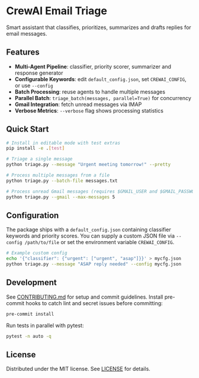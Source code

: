 # CrewAI Email Triage

Smart assistant that classifies, prioritizes, summarizes and drafts replies for email messages.

## Features

- **Multi-Agent Pipeline**: classifier, priority scorer, summarizer and response generator
- **Configurable Keywords**: edit `default_config.json`, set `CREWAI_CONFIG`, or use `--config`
- **Batch Processing**: reuse agents to handle multiple messages
- **Parallel Batch**: ``triage_batch(messages, parallel=True)`` for concurrency
- **Gmail Integration**: fetch unread messages via IMAP
- **Verbose Metrics**: `--verbose` flag shows processing statistics

## Quick Start

```bash
# Install in editable mode with test extras
pip install -e .[test]

# Triage a single message
python triage.py --message "Urgent meeting tomorrow!" --pretty

# Process multiple messages from a file
python triage.py --batch-file messages.txt

# Process unread Gmail messages (requires $GMAIL_USER and $GMAIL_PASSWORD)
python triage.py --gmail --max-messages 5
```

## Configuration

The package ships with a `default_config.json` containing classifier keywords and priority scores.
You can supply a custom JSON file via `--config /path/to/file` or set the environment variable `CREWAI_CONFIG`.

```bash
# Example custom config
echo '{"classifier": {"urgent": ["urgent", "asap"]}}' > mycfg.json
python triage.py --message "ASAP reply needed" --config mycfg.json
```

## Development

See [CONTRIBUTING.md](CONTRIBUTING.md) for setup and commit guidelines.
Install pre-commit hooks to catch lint and secret issues before committing:

```bash
pre-commit install
```
Run tests in parallel with pytest:
```bash
pytest -n auto -q
```

## License

Distributed under the MIT license. See [LICENSE](LICENSE) for details.
